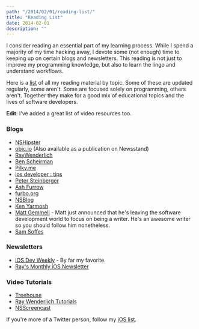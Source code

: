 ```yaml
---
path: "/2014/02/01/reading-list/"
title: "Reading List"
date: 2014-02-01
description: ""
---
```


I consider reading an essential part of my learning process. While I
spend a majority of my time hacking away, I devote some (not enough)
time to keeping up on certain blogs and newsletters. This reading is not
just to improve my programming knowledge, but also to learn the lingo
and understand workflows.

Here is a [list](http://www.pasanpremaratne.com/reading/) of all my
reading material by topic. Some of these are updated regularly, some
aren't. Some are focused solely on programming, others aren't. Together
they make for a good mix of educational topics and the lives of software
developers.

**Edit**: I've added a great list of video resources too.

### Blogs

-   [NSHipster](http://nshipster.com)
-   [objc.io](http://nshipster.com) (Also available as a publication on
    Newsstand)
-   [RayWenderlich](http://www.raywenderlich.com)
-   [Ben Scheirman](http://benscheirman.com)
-   [Pilky.me](http://pilky.me)
-   [ios developer : tips](http://iosdevelopertips.com)
-   [Peter Steinberger](http://petersteinberger.com)
-   [Ash Furrow](http://ashfurrow.com)
-   [furbo.org](https://furbo.org)
-   [NSBlog](https://www.mikeash.com/pyblog/)
-   [Ken Yarmosh](http://kenyarmosh.com)
-   [Matt Gemmell](http://mattgemmell.com) - Matt just announced that
    he's leaving the software development world to focus on being a
    writer. He's an awesome writer so you should follow him nonetheless.
-   [Sam Soffes](http://sam.roon.io)

### Newsletters

-   [iOS Dev Weekly](http://iosdevweekly.com) - By far my favorite.
-   [Ray's Monthly iOS
    Newsletter](http://www.raywenderlich.com/newsletter)

### Video Tutorials

- [Treehouse](http://teamtreehouse.com/tracks/ios-development)
- [Ray Wenderlich Tutorials](http://www.raywenderlich.com/videos)
- [NSScreencast](http://www.nsscreencast.com)

If you're more of a Twitter person, follow my [iOS
list](https://twitter.com/pasanpr/lists/ios).
